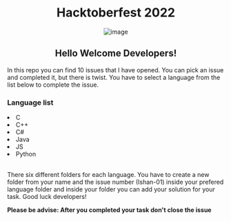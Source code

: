 <h1 align="center"> Hacktoberfest 2022 </h1>
<p align="center"> <img src="https://uno-website-assets.s3.amazonaws.com/wp-content/uploads/2022/09/28094927/Uno_HackFest22_Hero_V1-1024x395.jpg" alt="image" /> </p>

<h2 align="center"> Hello Welcome Developers! </h2>

In this repo you can find 10 issues that I have opened. You can pick an issue and completed it, but there is twist. You have to select a language from the list below to complete the issue. 

<h3>Language list</h3>
<li>C</li>
<li>C++</li>
<li>C#</li>
<li>Java</li>
<li>JS</li>
<li>Python</li>
<br>
<p>
There six different folders for each language. You have to create a new folder from your name and the issue number (Ishan-01) inside your prefered language folder and inside your folder you can add your solution for your task. Good luck developers!
</p>

<strong>Please be advise: After you completed your task don't close the issue</strong>
